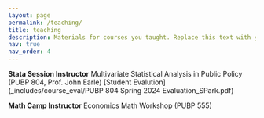 ```yaml
---
layout: page
permalink: /teaching/
title: teaching
description: Materials for courses you taught. Replace this text with your description.
nav: true
nav_order: 4
---
```


<strong>Stata Session Instructor</strong>
Multivariate Statistical Analysis in Public Policy (PUBP 804, Prof. John Earle)
[Student Evalution](_includes/course_eval/PUBP 804 Spring 2024 Evaluation_SPark.pdf)

<strong>Math Camp Instructor</strong>
Economics Math Workshop (PUBP 555)
